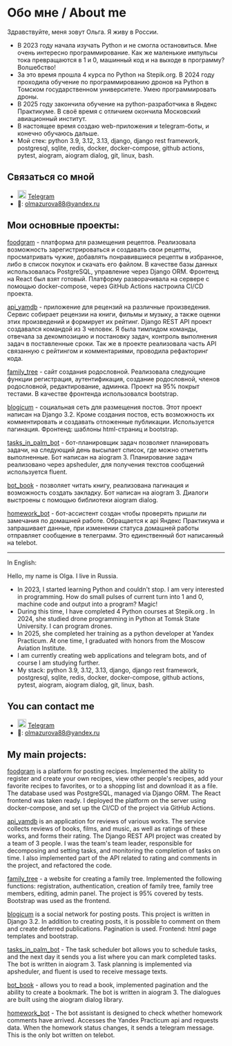 # Обо мне / About me

Здравствуйте, меня зовут Ольга. Я живу в России.

+ В 2023 году начала изучать Python и не смогла остановиться. Мне очень интересно программирование. Как же маленькие импульсы тока превращаются в 1 и 0, машинный код и на выходе в программу? Волшебство!
+ За это время прошла 4 курса по Python на Stepik.org. В 2024 году проходила обучение по программированию дронов на Python в Томском государственном университете. Умею программировать дроны.
+ В 2025 году закончила обучение на python-разработчика в Яндекс Практикуме. В своё время с отличием окончила Московский авиационный институт.
+ В настоящее время создаю web-приложения и telegram-боты, и конечно обучаюсь дальше.
+ Мой стек: python 3.9, 3.12, 3.13, django, django rest framework, postgresql, sqlite, redis, docker, docker-compose, github actions, pytest, aiogram, aiogram dialog, git, linux, bash.

## Связаться со мной
- <img width="20" height="20" alt="Logo" src="https://github.com/user-attachments/assets/42308a9d-e808-43d1-aef9-bb989435da84" /> [Telegram](https://t.me/olmazurova)
- 📧: olmazurova88@yandex.ru

## Мои основные проекты:
[foodgram](https://github.com/Olmazurova/foodgram) - платформа для размещения рецептов. Реализовала возможность зарегистрироваться и создавать свои рецепты, просматривать чужие, добавлять понравившиеся рецепты в избранное, либо в список покупок и скачать его файлом. В качестве базы данных использовалась PostgreSQL, управление через Django ORM. Фронтенд на React был взят готовый. Платформу разворачивала на сервере с помощью docker-compose, через GitHub Actions настроила CI/CD проекта.

[api_yamdb](https://github.com/Olmazurova/api_yamdb) - приложение для рецензий на различные произведения. Сервис собирает рецензии на книги, фильмы и музыку, а также оценки этих произведений и формирует их рейтинг. Django REST API проект создавался командой из 3 человек. Я была тимлидом команды, отвечала за декомпозицию и постановку задач, контроль выполнения задач в поставленные сроки. Так же в проекте реализовала часть API связанную с рейтингом и комментариями, проводила рефакторинг кода.

[family_tree](https://github.com/Olmazurova/family_tree) - cайт создания родословной. Реализовала следующие функции регистрация, аутентификация, создание родословной, членов родословной, редактирование, админка. Проект на 95% покрыт тестами. В качестве фронтенда использовался bootstrap.

[blogicum](https://github.com/Olmazurova/blogicum) - социальная сеть для размещения постов. Этот проект написан на Django 3.2. Кроме создания постов, есть возможность их комментировать и создавать отложенные публикации. Используется пагинация. Фронтенд: шаблоны html-страниц и bootstrap.

[tasks_in_palm_bot](https://github.com/Olmazurova/tasks_in_palm_bot) - бот-планировщик задач позволяет планировать задачи, на следующий день высылает список, где можно отметить выполненные. Бот написан на aiogram 3. Планирование задач реализовано через apsheduler, для получения текстов сообщений используется fluent.

[bot_book](https://github.com/Olmazurova/bot_book) - позволяет читать книгу, реализована пагинация и возможность создать закладку. Бот написан на aiogram 3. Диалоги выстроены с помощью библиотеки aiogram dialog.

[homework_bot](https://github.com/Olmazurova/homework_bot) - бот-ассистент создан чтобы проверять пришли ли замечания по домашней работе. Обращается к api Яндекс Практикума и запрашивает данные, при изменении статуса домашней работы отправляет сообщение в телеграмм. Это единственный бот написанный на telebot.


---
In English:

Hello, my name is Olga. I live in Russia.

+ In 2023, I started learning Python and couldn't stop. I am very interested in programming. How do small pulses of current turn into 1 and 0, machine code and output into a program? Magic!
+ During this time, I have completed 4 Python courses at Stepik.org . In 2024, she studied drone programming in Python at Tomsk State University. I can program drones.
+ In 2025, she completed her training as a python developer at Yandex Practicum. At one time, I graduated with honors from the Moscow Aviation Institute.
+ I am currently creating web applications and telegram bots, and of course I am studying further.
+ My stack: python 3.9, 3.12, 3.13, django, django rest framework, postgresql, sqlite, redis, docker, docker-compose, github actions, pytest, aiogram, aiogram dialog, git, linux, bash.

## You can contact me
- <img width="20" height="20" alt="Logo" src="https://github.com/user-attachments/assets/42308a9d-e808-43d1-aef9-bb989435da84" /> [Telegram](https://t.me/olmazurova)
- 📧: olmazurova88@yandex.ru

## My main projects:
[foodgram](https://github.com/Olmazurova/foodgram ) is a platform for posting recipes. Implemented the ability to register and create your own recipes, view other people's recipes, add your favorite recipes to favorites, or to a shopping list and download it as a file. The database used was PostgreSQL, managed via Django ORM. The React frontend was taken ready. I deployed the platform on the server using docker-compose, and set up the CI/CD of the project via GitHub Actions.

[api_yamdb](https://github.com/Olmazurova/api_yamdb ) is an application for reviews of various works. The service collects reviews of books, films, and music, as well as ratings of these works, and forms their rating. The Django REST API project was created by a team of 3 people. I was the team's team leader, responsible for decomposing and setting tasks, and monitoring the completion of tasks on time. I also implemented part of the API related to rating and comments in the project, and refactored the code.

[family_tree](https://github.com/Olmazurova/family_tree ) - a website for creating a family tree. Implemented the following functions: registration, authentication, creation of family tree, family tree members, editing, admin panel. The project is 95% covered by tests. Bootstrap was used as the frontend.

[blogicum](https://github.com/Olmazurova/blogicum ) is a social network for posting posts. This project is written in Django 3.2. In addition to creating posts, it is possible to comment on them and create deferred publications. Pagination is used. Frontend: html page templates and bootstrap.

[tasks_in_palm_bot](https://github.com/Olmazurova/tasks_in_palm_bot ) - The task scheduler bot allows you to schedule tasks, and the next day it sends you a list where you can mark completed tasks. The bot is written in aiogram 3. Task planning is implemented via apsheduler, and fluent is used to receive message texts.

[bot_book](https://github.com/Olmazurova/bot_book ) - allows you to read a book, implemented pagination and the ability to create a bookmark. The bot is written in aiogram 3. The dialogues are built using the aiogram dialog library.

[homework_bot](https://github.com/Olmazurova/homework_bot ) - The bot assistant is designed to check whether homework comments have arrived. Accesses the Yandex Practicum api and requests data. When the homework status changes, it sends a telegram message. This is the only bot written on telebot.

